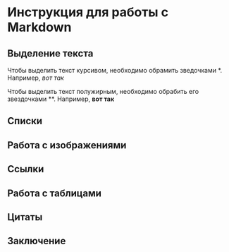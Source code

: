 # Инструкция для работы с Markdown

## Выделение текста
Чтобы выделить текст курсивом, необходимо обрамить зведочками *. Например, *вот так*

Чтобы выделить текст полужирным, необходимо обрабить его звездочками **. Например, **вот так**

## Списки

## Работа с изображениями

## Ссылки

## Работа с таблицами

## Цитаты

## Заключение